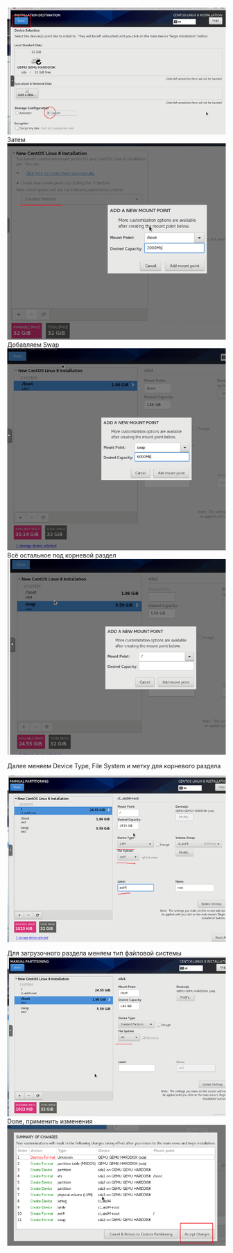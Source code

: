 ![../Files/Pasted image 20230814141924.png](../Files/Pasted%20image%2020230814141924.png)
Затем
![../Files/Pasted image 20230814141933.png](../Files/Pasted%20image%2020230814141933.png)
Добавляем Swap
![../Files/Pasted image 20230814141944.png](../Files/Pasted%20image%2020230814141944.png)
Всё остальное под корневой раздел
![../Files/Pasted image 20230814141956.png](../Files/Pasted%20image%2020230814141956.png)

Далее меняем Device Type, File System и метку для корневого раздела

![../Files/Pasted image 20230814142007.png](../Files/Pasted%20image%2020230814142007.png)

Для загрузочного раздела меняем тип файловой системы
![../Files/Pasted image 20230814142020.png](../Files/Pasted%20image%2020230814142020.png)
Done, применить изменения
![../Files/Pasted image 20230814142038.png](../Files/Pasted%20image%2020230814142038.png)
